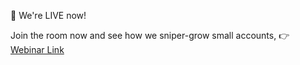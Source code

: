 🎥 We\'re LIVE now\!

Join the room now and see how we sniper\-grow small accounts\, 👉 [Webinar Link](%link%)
